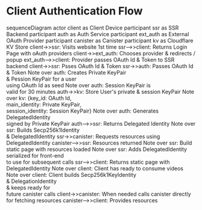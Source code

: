 # Client Authentication Flow

sequenceDiagram
    actor client as Client Device
    participant ssr as SSR Backend
    participant auth as Auth Service
    participant ext_auth as External OAuth Provider
    participant canister as Canister
    participant kv as Cloudflare KV Store
    client->>ssr: Visits website 1st time
    ssr-->>client: Returns Login Page with oAuth providers
    client->>ext_auth: Chooses provider & redirects / popup
    ext_auth-->>client: Provider passes OAuth Id & Token to SSR backend
    client->>ssr: Psses OAuth Id & Token
    ssr->>auth: Passes OAuth Id & Token
    Note over auth: Creates Private KeyPair <br/> & Pession KeyPair for a user <br/> using OAuth Id as seed
    Note over auth: Session KeyPair is <br/> valid for 30 minutes
    auth->>kv: Store User's private & session KeyPair
    Note over kv: {key_id: OAuth Id, <br/> main_identity: Private KeyPair, <br/> session_identity: Session KeyPair}
    Note over auth: Generates DelegatedIdentity <br/> signed by Private KeyPair
    auth-->>ssr: Returns Delegated Identity
    Note over ssr: Builds Secp256k1Identity <br/> & DelegatedIdentity
    ssr->>canister: Requests resources using DelegatedIdentity
    canister-->>ssr: Resources returned
    Note over ssr: Build static page with resources loaded
    Note over ssr: Adds DelegatedIdentity <br/> serialized for front-end <br/> to use for subsequent calls
    ssr-->>client: Returns static page with DelegatedIdentity
    Note over client: Client has ready to consume videos
    Note over client: Client builds Secp256k1KeyIdentity <br/> & DelegationIdentity <br/> & keeps ready for <br/> future canister calls
    client->>canister: When needed calls canister directly for fetching resources
    canister-->>client: Provides resources

